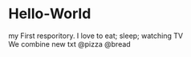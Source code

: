 # Hello-World
my First resporitory.
I love to eat; sleep; watching TV\
We combine new txt
@pizza
@bread
